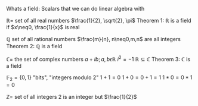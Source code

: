 Whats a field:
Scalars that we can do linear algebra with

$\mathbb{R} =$ set of all real numbers $\frac{1}{2}, \sqrt{2}, \pi$
Theorem 1: $\mathbb{R}$ is a field
if $x\neq0, \frac{1}{x}$ is real

$\mathbb{Q}$ set of all rational numbers
$\frac{m}{n}, n\neq0,m,n$ are all integers
Theorem 2: $\mathbb{Q}$ is a field

$\mathbb{C} =$ the set of complex numbers
$a+ib; a, b \epsilon \mathbb{R}$
$i^2=-1$ 
$\mathbb{R} \subseteq \mathbb{C}$
Theorem 3: $\mathbb{C}$ is a field

$\mathbb{F}_2=\{0, 1\}$ "bits", "integers modulo 2"
$1+1=0$
$1+0=0+1=1$
$1*0=0*1=0$


$\mathbb{Z}=$ set of all integers
$2$ is an integer but $\frac{1}{2}$



